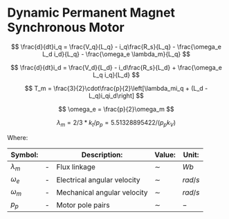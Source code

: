 # Dynamic Permanent Magnet Synchronous Motor

$$ \frac{d}{dt}i_q = \frac{V_q}{L_q} - i_q\frac{R_s}{L_q} - \frac{\omega_e L_d i_d}{L_q} - \frac{\omega_e
\lambda_m}{L_q} $$

$$ \frac{d}{dt}i_d = \frac{V_d}{L_d} - i_d\frac{R_s}{L_d} + \frac{\omega_e L_q i_q}{L_d} $$

$$ T_m = \frac{3}{2}\cdot\frac{p}{2}\left[\lambda_mi_q + (L_d - L_q)i_qi_d\right] $$

$$ \omega_e = \frac{p}{2}\omega_m $$

$$ \lambda_m = 2/3 * k_t / p_p = 5.51328895422 / (p_pk_V) $$ 

Where:

| Symbol:     |     | Description:                | Value: | Unit:    |
|-------------|-----|-----------------------------|--------|----------|
| $\lambda_m$ | -   | Flux linkage                | $\sim$ | $Wb$     |
| $\omega_e$  | -   | Electrical angular velocity | $\sim$ | $rad/s$  |
| $\omega_m$  | -   | Mechanical angular velocity | $\sim$ | $rad/s$  |
| $p_p$       | -   | Motor pole pairs            | $\sim$ | $-$      |